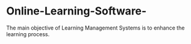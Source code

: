# Online-Learning-Software-
The main objective of Learning Management Systems is to enhance the learning process.
